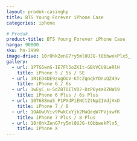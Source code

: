 ```yaml
---
layout: produk-casinghp
title: BTS Young Forever iPhone Case
categories: iphone

# Produk
product-title: BTS Young Forever iPhone Case
harga: 90000
sku: hn-3999
image-drive: 10rOhkZenG7ry5ml0UJG-tQbbwekPlx5_
gallery:
  - url: 1PTG5wnG-IE7Fl5oZKIt-GBVVCU9LeRlH
    title: iPhone 5 / 5s / SE
  - url: 1R1ED4DE9zxgOUV-KTcZqnqkYDnuQZ49v
    title: iPhone 6 / 6s
  - url: 1wEyC_u-5dZBTOIlVD2-DzP6y4a0ZHW19
    title: iPhone 6 Plus / 6s Plus
  - url: 10T688mu5_P1PXdPiENCtZtNp21VdjVxD
    title: iPhone 7 / 8
  - url: 1OAUwUViv9PwkCxYjk2MaQeqW7PVjxwfK
    title: iPhone 7 Plus / 8 Plus
  - url: 10rOhkZenG7ry5ml0UJG-tQbbwekPlx5_
    title: iPhone X
---
```

